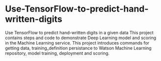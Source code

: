 # Use-TensorFlow-to-predict-hand-written-digits
Use TensorFlow to predict hand-written digits in a given data
This project contains steps and code to demonstrate Deep Learning model and scoring in the Machine Learning service. This project introduces commands for getting data, training_definition persistance to Watson Machine Learning repository, model training, deployment and scoring.
